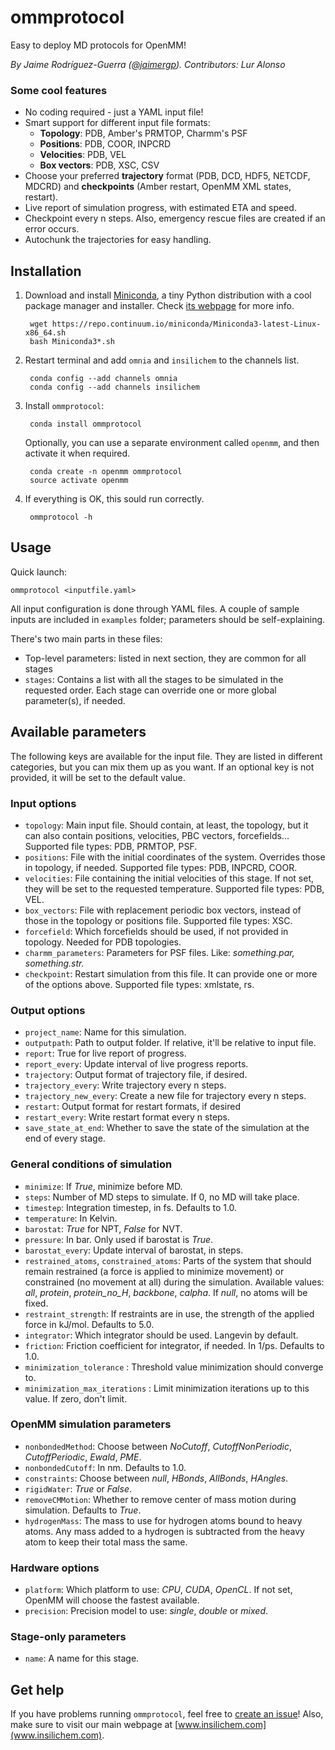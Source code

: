 ommprotocol
===========

Easy to deploy MD protocols for OpenMM!

*By Jaime Rodríguez-Guerra ([@jaimergp](https://github.com/jaimergp)). Contributors: Lur Alonso*

### Some cool features

- No coding required - just a YAML input file!
- Smart support for different input file formats:
    * __Topology__: PDB, Amber's PRMTOP, Charmm's PSF
    * __Positions__: PDB, COOR, INPCRD
    * __Velocities__: PDB, VEL
    * __Box vectors__: PDB, XSC, CSV
- Choose your preferred **trajectory** format (PDB, DCD, HDF5, NETCDF, MDCRD) and **checkpoints** (Amber restart, OpenMM XML states, restart).
- Live report of simulation progress, with estimated ETA and speed.
- Checkpoint every n steps. Also, emergency rescue files are created if an error occurs. 
- Autochunk the trajectories for easy handling.

Installation
------------

1. Download and install [Miniconda](http://conda.pydata.org/miniconda.html), a tiny Python distribution with a cool package manager and installer. Check [its webpage](http://conda.pydata.org/docs/) for more info.

        wget https://repo.continuum.io/miniconda/Miniconda3-latest-Linux-x86_64.sh
        bash Miniconda3*.sh

2. Restart terminal and add `omnia` and `insilichem` to the channels list.

        conda config --add channels omnia
        conda config --add channels insilichem

3. Install `ommprotocol`:
    
        conda install ommprotocol

    Optionally, you can use a separate environment called `openmm`, and then activate it when required.

        conda create -n openmm ommprotocol
        source activate openmm

4. If everything is OK, this sould run correctly.

        ommprotocol -h


Usage
-----
Quick launch:

    ommprotocol <inputfile.yaml>

All input configuration is done through YAML files. A couple of sample inputs are included in `examples` folder; parameters should be self-explaining.

There's two main parts in these files: 

* Top-level parameters: listed in next section, they are common for all stages
* `stages`: Contains a list with all the stages to be simulated in the requested order. Each stage can override one or more global parameter(s), if needed.


Available parameters
--------------------
The following keys are available for the input file. They are listed in different categories, but you can mix them up as you want. If an optional key is not provided, it will be set to the default value.

### Input options
- `topology`: Main input file. Should contain, at least, the topology, but it can also contain positions, velocities, PBC vectors, forcefields... Supported file types: PDB, PRMTOP, PSF.
- `positions`: File with the initial coordinates of the system. Overrides those in topology, if needed. Supported file types: PDB, INPCRD, COOR.
- `velocities`: File containing the initial velocities of this stage. If not set, they will be set to the requested temperature. Supported file types: PDB, VEL.
- `box_vectors`: File with replacement periodic box vectors, instead of those in the topology or positions file. Supported file types: XSC.
- `forcefield`: Which forcefields should be used, if not provided in topology. Needed for PDB topologies.
- `charmm_parameters`: Parameters for PSF files. Like: *something.par, something.str.*
- `checkpoint`: Restart simulation from this file. It can provide one or more of the options above. Supported file types: xmlstate, rs.

### Output options
- `project_name`: Name for this simulation.
- `outputpath`: Path to output folder. If relative, it'll be relative to input file. 
- `report`: True for live report of progress.
- `report_every`: Update interval of live progress reports.
- `trajectory`: Output format of trajectory file, if desired.
- `trajectory_every`: Write trajectory every n steps.
- `trajectory_new_every`: Create a new file for trajectory every n steps.
- `restart`: Output format for restart formats, if desired
- `restart_every`: Write restart format every n steps.
- `save_state_at_end`: Whether to save the state of the simulation at the end of every stage.

### General conditions of simulation
- `minimize`: If *True*, minimize before MD.
- `steps`: Number of MD steps to simulate. If 0, no MD will take place.
- `timestep`: Integration timestep, in fs. Defaults to 1.0.
- `temperature`: In Kelvin.
- `barostat`: *True* for NPT, *False* for NVT.
- `pressure`: In bar. Only used if barostat is *True*.
- `barostat_every`: Update interval of barostat, in steps.
- `restrained_atoms`, `constrained_atoms`: Parts of the system that should remain restrained (a force is applied to minimize movement) or constrained (no movement at all) during the simulation. Available values: *all*, *protein*, *protein_no_H*, *backbone*, *calpha*. If *null*, no atoms will be fixed.
- `restraint_strength`: If restraints are in use, the strength of the applied force in kJ/mol. Defaults to 5.0.
- `integrator`: Which integrator should be used. Langevin by default.
- `friction`: Friction coefficient for integrator, if needed. In 1/ps. Defaults to 1.0.
- `minimization_tolerance` : Threshold value minimization should converge to.
- `minimization_max_iterations` : Limit minimization iterations up to this value. If zero, don't limit.

### OpenMM simulation parameters
- `nonbondedMethod`: Choose between *NoCutoff*, *CutoffNonPeriodic*, *CutoffPeriodic*, *Ewald*, *PME*.
- `nonbondedCutoff`: In nm. Defaults to 1.0.   
- `constraints`: Choose between *null*, *HBonds*, *AllBonds*, *HAngles*.
- `rigidWater`: *True* or *False*.
- `removeCMMotion`: Whether to remove center of mass motion during simulation. Defaults to *True*.  
- `hydrogenMass`: The mass to use for hydrogen atoms bound to heavy atoms. Any mass added to a hydrogen is subtracted from the heavy atom to keep their total mass the same.

### Hardware options
- `platform`: Which platform to use: *CPU*, *CUDA*, *OpenCL*. If not set, OpenMM will choose the fastest available.
- `precision`: Precision model to use: *single*, *double* or *mixed*.

### Stage-only parameters
- `name`: A name for this stage. 

## Get help

If you have problems running `ommprotocol`, feel free to [create an issue](https://github.com/insilichem/ommprotocol/issues)! Also, make sure to visit our main webpage at [www.insilichem.com](www.insilichem.com).
